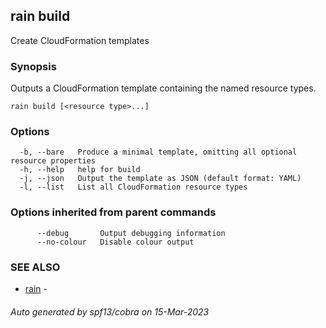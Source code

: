 ## rain build

Create CloudFormation templates

### Synopsis

Outputs a CloudFormation template containing the named resource types.

```
rain build [<resource type>...]
```

### Options

```
  -b, --bare   Produce a minimal template, omitting all optional resource properties
  -h, --help   help for build
  -j, --json   Output the template as JSON (default format: YAML)
  -l, --list   List all CloudFormation resource types
```

### Options inherited from parent commands

```
      --debug       Output debugging information
      --no-colour   Disable colour output
```

### SEE ALSO

* [rain](index.md)	 - 

###### Auto generated by spf13/cobra on 15-Mar-2023
